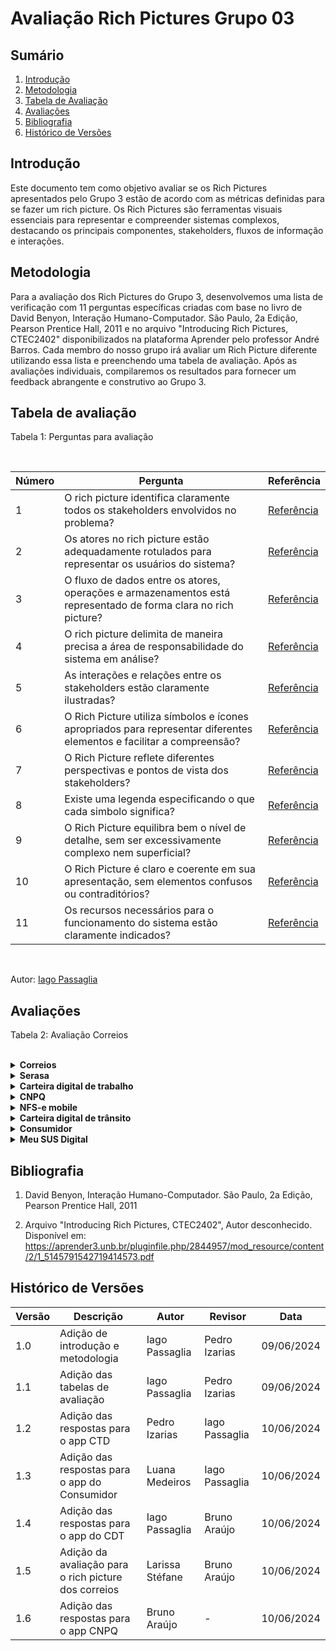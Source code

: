 # Avaliação Rich Pictures Grupo 03

## Sumário
1. [Introdução](#introdução)
2. [Metodologia](#metodologia)
3. [Tabela de Avaliação](#tabela-de-avaliação)
4. [Avaliações](#avaliações)
5. [Bibliografia](#bibliografia)
6. [Histórico de Versões](#histórico-de-versões)

## Introdução

Este documento tem como objetivo avaliar se os Rich Pictures apresentados pelo Grupo 3 estão de acordo com as métricas definidas para se fazer um rich picture. Os Rich Pictures são ferramentas visuais essenciais para representar e compreender sistemas complexos, destacando os principais componentes, stakeholders, fluxos de informação e interações.

## Metodologia

Para a avaliação dos Rich Pictures do Grupo 3, desenvolvemos uma lista de verificação com 11 perguntas específicas criadas com base no livro de David Benyon, Interação Humano-Computador. São Paulo, 2a Edição, Pearson Prentice Hall, 2011 e no arquivo "Introducing Rich Pictures, CTEC2402" disponibilizados na plataforma Aprender pelo professor André Barros. Cada membro do nosso grupo irá avaliar um Rich Picture diferente utilizando essa lista e preenchendo uma tabela de avaliação. Após as avaliações individuais, compilaremos os resultados para fornecer um feedback abrangente e construtivo ao Grupo 3.

## Tabela de avaliação

Tabela 1: Perguntas para avaliação

<br>

| Número | Pergunta                      | Referência | 
|--------|-------------------------------| ---------|
|    1    | O rich picture identifica claramente todos os stakeholders envolvidos no problema? | [Referência](http://systems.open.ac.uk/materials/T552/pages/rich/richAppendix.html)|
|    2    | Os atores no rich picture estão adequadamente rotulados para representar os usuários do sistema? | [Referência](http://systems.open.ac.uk/materials/T552/pages/rich/richAppendix.html)
|    3    | O fluxo de dados entre os atores, operações e armazenamentos está representado de forma clara no rich picture? | [Referência](http://systems.open.ac.uk/materials/T552/pages/rich/richAppendix.html)
|    4    | O rich picture delimita de maneira precisa a área de responsabilidade do sistema em análise? | [Referência](http://systems.open.ac.uk/materials/T552/pages/rich/richAppendix.html)
|    5    | As interações e relações entre os stakeholders estão claramente ilustradas?| [Referência](https://aprender3.unb.br/pluginfile.php/2844957/mod_resource/content/2/1_5145791542719414573.pdf) |
|    6    | O Rich Picture utiliza símbolos e ícones apropriados para representar diferentes elementos e facilitar a compreensão? | [Referência](https://aprender3.unb.br/pluginfile.php/2844957/mod_resource/content/2/1_5145791542719414573.pdf) |
|    7    | O Rich Picture reflete diferentes perspectivas e pontos de vista dos stakeholders? | [Referência](https://aprender3.unb.br/pluginfile.php/2844957/mod_resource/content/2/1_5145791542719414573.pdf)|
|    8    | Existe uma legenda especificando o que cada simbolo significa? | [Referência](https://aprender3.unb.br/pluginfile.php/2844957/mod_resource/content/2/1_5145791542719414573.pdf)|
|    9    | O Rich Picture equilibra bem o nível de detalhe, sem ser excessivamente complexo nem superficial? | [Referência](http://systems.open.ac.uk/materials/T552/pages/rich/richAppendix.html)|
|    10   | O Rich Picture é claro e coerente em sua apresentação, sem elementos confusos ou contraditórios? | [Referência](http://systems.open.ac.uk/materials/T552/pages/rich/richAppendix.html)|
|    11   | Os recursos necessários para o funcionamento do sistema estão claramente indicados? | [Referência](https://aprender3.unb.br/pluginfile.php/2844957/mod_resource/content/2/1_5145791542719414573.pdf)|
<br>

Autor: [Iago Passaglia](https://github.com/paxxaglia)


## Avaliações


Tabela 2: Avaliação Correios

<br>

<details>
  <summary size="20"><b> Correios </b></summary> 

  <br>


Tabela 2: Avaliação Correios

<br>

| Número | Pergunta                      | Resposta | Observações | 
|--------|-------------------------------| ---------| ---------- |
|    1    | O rich picture identifica claramente todos os stakeholders envolvidos no problema? | Não | Os atores estão representados de forma muito genérica. Assim, por exemplo, falta especificar se o usuário está no papel de quem envia ou de quem recebe a encomenda. <br> Além disso, é necessário especificar que “Correios” indica uma agência física. <br> Também faltou o uso de outros aplicativos ou sistemas que indicam a localização da encomenda. |
|    2    | Os atores no rich picture estão adequadamente rotulados para representar os usuários do sistema? | Não | Os títulos dos atores estão genéricos e não retratam com clareza o que cada um deve indicar. Isso pode confundir uma pessoa que não entende do aplicativo e está lendo o rich picture. |
|    3    | O fluxo de dados entre os atores, operações e armazenamentos está representado de forma clara no rich picture? | Incompleto | Algumas operações estão localizadas em uma ordem que quebra a lógica. Por exemplo, fazer login deveria ser uma das primeiras e estar no canto superior, uma vez que é a primeira coisa a ser feita no uso do aplicativo. |
|    4    | O rich picture delimita de maneira precisa a área de responsabilidade do sistema em análise? | Sim | Uma observação sobre esse rich picture é que ele está violando algumas normas que todo rich picture deve seguir. Por exemplo, o nome do sistema deve estar no canto superior interno (ao centro) do retângulo, porém, no apresentado, está localizado do lado de fora. |
|    5    | As interações e relações entre os stakeholders estão claramente ilustradas?|  Sim | - | 
|    6    | O Rich Picture utiliza símbolos e ícones apropriados para representar diferentes elementos e facilitar a compreensão? | Sim| - |
|    7    | O Rich Picture reflete diferentes perspectivas e pontos de vista dos stakeholders? | Incompleto | Há algumas perspectivas faltando, por exemplo, é necessário dividir o usuário em usuário que recebe a encomenda e o que envia, pois eles vão utilizar funcionalidades diferentes do aplicativo e vão estar em contextos diferentes. <br> Além disso, há os pontos que citei no item 1. |
|    8    | Existe uma legenda especificando o que cada simbolo significa? | Sim | - |
|    9    | O Rich Picture equilibra bem o nível de detalhe, sem ser excessivamente complexo nem superficial? | Sim| - |
|    10   | O Rich Picture é claro e coerente em sua apresentação, sem elementos confusos ou contraditórios? | Sim | - |
|    11   | Os recursos necessários para o funcionamento do sistema estão claramente indicados? | Sim | - |
<br>

 **Autora:** [Larissa Stéfane](https://github.com/SkywalkerSupreme)

</details>


<details>
  <summary size="20"><b> Serasa </b></summary> 

<br>

Tabela 2: Avaliação Serasa

<br>

| Número | Pergunta                      | Resposta | 
|--------|-------------------------------| ---------|
|    1    | O rich picture identifica claramente todos os stakeholders envolvidos no problema? | ------|
|    2    | Os atores no rich picture estão adequadamente rotulados para representar os usuários do sistema? | ------|
|    3    | O fluxo de dados entre os atores, operações e armazenamentos está representado de forma clara no rich picture? | ------|
|    4    | O rich picture delimita de maneira precisa a área de responsabilidade do sistema em análise? | ------|
|    5    | As interações e relações entre os stakeholders estão claramente ilustradas?| ------|
|    6    | O Rich Picture utiliza símbolos e ícones apropriados para representar diferentes elementos e facilitar a compreensão? | ------|
|    7    | O Rich Picture reflete diferentes perspectivas e pontos de vista dos stakeholders? | ------|
|    8    | Existe uma legenda especificando o que cada simbolo significa? | ------|
|    9    | O Rich Picture equilibra bem o nível de detalhe, sem ser excessivamente complexo nem superficial? | ------|
|    10   | O Rich Picture é claro e coerente em sua apresentação, sem elementos confusos ou contraditórios? | ------|
|    11   | Os recursos necessários para o funcionamento do sistema estão claramente indicados? | ------|
<br>

Autor: [Iago Passaglia](https://github.com/paxxaglia)

</details>

<details>
  <summary size="20"><b> Carteira digital de trabalho </b></summary> 

  <br>

Tabela 3: Avaliação Carteira Digital de Trabalho

<br>

| Número | Pergunta                      | Resposta | Observação |
|--------|-------------------------------| ---------|-----|
|    1    | O rich picture identifica claramente todos os stakeholders envolvidos no problema? | ||
|    2    | Os atores no rich picture estão adequadamente rotulados para representar os usuários do sistema? |  ||
|    3    | O fluxo de dados entre os atores, operações e armazenamentos está representado de forma clara no rich picture? |  ||
|    4    | O rich picture delimita de maneira precisa a área de responsabilidade do sistema em análise? |  ||
|    5    | As interações e relações entre os stakeholders estão claramente ilustradas?|  ||
|    6    | O Rich Picture utiliza símbolos e ícones apropriados para representar diferentes elementos e facilitar a compreensão? |  ||
|    7    | O Rich Picture reflete diferentes perspectivas e pontos de vista dos stakeholders? |  ||
|    8    | Existe uma legenda especificando o que cada simbolo significa? |  ||
|    9    | O Rich Picture equilibra bem o nível de detalhe, sem ser excessivamente complexo nem superficial? |  ||
|    10   | O Rich Picture é claro e coerente em sua apresentação, sem elementos confusos ou contraditórios? |  ||
|    11   | Os recursos necessários para o funcionamento do sistema estão claramente indicados? |  ||
<br>

Autor: [Pedro Izarias](https://github.com/Izarias)

</details>

<details>
  <summary size="20"><b> CNPQ </b></summary> 

<br>

Tabela 4: Avaliação CNPQ

<br>

| Número | Pergunta                      | Resposta | 
|--------|-------------------------------| ---------|
|    1    | O rich picture identifica claramente todos os stakeholders envolvidos no problema? | sim |
|    2    | Os atores no rich picture estão adequadamente rotulados para representar os usuários do sistema? | sim |
|    3    | O fluxo de dados entre os atores, operações e armazenamentos está representado de forma clara no rich picture? | sim |
|    4    | O rich picture delimita de maneira precisa a área de responsabilidade do sistema em análise? | sim|
|    5    | As interações e relações entre os stakeholders estão claramente ilustradas?| sim |
|    6    | O Rich Picture utiliza símbolos e ícones apropriados para representar diferentes elementos e facilitar a compreensão? | sim |
|    7    | O Rich Picture reflete diferentes perspectivas e pontos de vista dos stakeholders? | incompleto |
|    8    | Existe uma legenda especificando o que cada simbolo significa? | sim |
|    9    | O Rich Picture equilibra bem o nível de detalhe, sem ser excessivamente complexo nem superficial? | sim|
|    10   | O Rich Picture é claro e coerente em sua apresentação, sem elementos confusos ou contraditórios? | sim|
|    11   | Os recursos necessários para o funcionamento do sistema estão claramente indicados? | não |
<br>

Autor: [Iago Passaglia](https://github.com/paxxaglia)

</details>

<details>
  <summary size="20"><b> NFS-e mobile </b></summary> 

<br>

Tabela 5: Avaliação NFS-e mobile

<br>

| Número | Pergunta                      | Resposta | 
|--------|-------------------------------| ---------|
|    1    | O rich picture identifica claramente todos os stakeholders envolvidos no problema? | ------|
|    2    | Os atores no rich picture estão adequadamente rotulados para representar os usuários do sistema? | ------|
|    3    | O fluxo de dados entre os atores, operações e armazenamentos está representado de forma clara no rich picture? | ------|
|    4    | O rich picture delimita de maneira precisa a área de responsabilidade do sistema em análise? | ------|
|    5    | As interações e relações entre os stakeholders estão claramente ilustradas?| ------|
|    6    | O Rich Picture utiliza símbolos e ícones apropriados para representar diferentes elementos e facilitar a compreensão? | ------|
|    7    | O Rich Picture reflete diferentes perspectivas e pontos de vista dos stakeholders? | ------|
|    8    | Existe uma legenda especificando o que cada simbolo significa? | ------|
|    9    | O Rich Picture equilibra bem o nível de detalhe, sem ser excessivamente complexo nem superficial? | ------|
|    10   | O Rich Picture é claro e coerente em sua apresentação, sem elementos confusos ou contraditórios? | ------|
|    11   | Os recursos necessários para o funcionamento do sistema estão claramente indicados? | ------|
<br>
Autor: [Iago Passaglia](https://github.com/paxxaglia)
</details>

<details>
  <summary size="20"><b> Carteira digital de trânsito </b></summary> 

<br>

Tabela 6: Avaliação Carteira digital de trânsito

<br>

| Número | Pergunta                      | Resposta | 
|--------|-------------------------------| ---------|
|    1    | O rich picture identifica claramente todos os stakeholders envolvidos no problema? | Sim |
|    2    | Os atores no rich picture estão adequadamente rotulados para representar os usuários do sistema? | Sim | 
|    3    | O fluxo de dados entre os atores, operações e armazenamentos está representado de forma clara no rich picture? | Não, alguns deles estão sem nexo |
|    4    | O rich picture delimita de maneira precisa a área de responsabilidade do sistema em análise? | Sim |
|    5    | As interações e relações entre os stakeholders estão claramente ilustradas?| Sim |
|    6    | O Rich Picture utiliza símbolos e ícones apropriados para representar diferentes elementos e facilitar a compreensão? | Sim |
|    7    | O Rich Picture reflete diferentes perspectivas e pontos de vista dos stakeholders? | Sim |
|    8    | Existe uma legenda especificando o que cada simbolo significa? | Sim |
|    9    | O Rich Picture equilibra bem o nível de detalhe, sem ser excessivamente complexo nem superficial? | Incompleto, poucas informações |
|    10   | O Rich Picture é claro e coerente em sua apresentação, sem elementos confusos ou contraditórios? | Não, a forma com que o usuário acessa as multas é confusa |
|    11   | Os recursos necessários para o funcionamento do sistema estão claramente indicados? | Sim |
<br>

Autor: [Iago Passaglia](https://github.com/paxxaglia)

</details>

<details>
  <summary size="20"><b> Consumidor </b></summary> 

<br>

Tabela 7: Avaliação Consumidor

<br>

| Número | Pergunta                      | Resposta | 
|--------|-------------------------------| ---------|
|    1    | O rich picture identifica claramente todos os stakeholders envolvidos no problema? | Sim |
|    2    | Os atores no rich picture estão adequadamente rotulados para representar os usuários do sistema? | Sim |
|    3    | O fluxo de dados entre os atores, operações e armazenamentos está representado de forma clara no rich picture? | Sim |
|    4    | O rich picture delimita de maneira precisa a área de responsabilidade do sistema em análise? | Sim |
|    5    | As interações e relações entre os stakeholders estão claramente ilustradas?| Sim |
|    6    | O Rich Picture utiliza símbolos e ícones apropriados para representar diferentes elementos e facilitar a compreensão? | Sim |
|    7    | O Rich Picture reflete diferentes perspectivas e pontos de vista dos stakeholders? | Sim |
|    8    | Existe uma legenda especificando o que cada simbolo significa? | Sim |
|    9    | O Rich Picture equilibra bem o nível de detalhe, sem ser excessivamente complexo nem superficial? | Sim |
|    10   | O Rich Picture é claro e coerente em sua apresentação, sem elementos confusos ou contraditórios? | Sim |
|    11   | Os recursos necessários para o funcionamento do sistema estão claramente indicados? | Sim |
<br>

Autor: [Luana Medeiros](https://github.com/LuaMedeiros)


</details>

<details>
  <summary size="20"><b> Meu SUS Digital </b></summary> 

<br>


Tabela 8: Avaliação Meu SUS Digital

<br>

| Número | Pergunta                      | Resposta | 
|--------|-------------------------------| ---------|
|    1    | O rich picture identifica claramente todos os stakeholders envolvidos no problema? | ------|
|    2    | Os atores no rich picture estão adequadamente rotulados para representar os usuários do sistema? | ------|
|    3    | O fluxo de dados entre os atores, operações e armazenamentos está representado de forma clara no rich picture? | ------|
|    4    | O rich picture delimita de maneira precisa a área de responsabilidade do sistema em análise? | ------|
|    5    | As interações e relações entre os stakeholders estão claramente ilustradas?| ------|
|    6    | O Rich Picture utiliza símbolos e ícones apropriados para representar diferentes elementos e facilitar a compreensão? | ------|
|    7    | O Rich Picture reflete diferentes perspectivas e pontos de vista dos stakeholders? | ------|
|    8    | Existe uma legenda especificando o que cada simbolo significa? | ------|
|    9    | O Rich Picture equilibra bem o nível de detalhe, sem ser excessivamente complexo nem superficial? | ------|
|    10   | O Rich Picture é claro e coerente em sua apresentação, sem elementos confusos ou contraditórios? | ------|
|    11   | Os recursos necessários para o funcionamento do sistema estão claramente indicados? | ------|
<br>

Autor: [Iago Passaglia](https://github.com/paxxaglia)


</details>


## Bibliografia

1. David Benyon, Interação Humano-Computador. São Paulo, 2a Edição, Pearson Prentice Hall, 2011
   
2. Arquivo "Introducing Rich Pictures, CTEC2402", Autor desconhecido. Disponível em: <https://aprender3.unb.br/pluginfile.php/2844957/mod_resource/content/2/1_5145791542719414573.pdf>


## Histórico de Versões

| Versão | Descrição                     | Autor           | Revisor | Data       |
|--------|-------------------------------|-----------------|------------|---------|
| 1.0    | Adição de introdução e metodologia | Iago Passaglia  | Pedro Izarias | 09/06/2024 |
| 1.1    | Adição das tabelas de avaliação | Iago Passaglia  | Pedro Izarias | 09/06/2024 |
| 1.2    | Adição das respostas para o app CTD | Pedro Izarias  | Iago Passaglia | 10/06/2024 |
| 1.3    | Adição das respostas para o app do Consumidor | Luana Medeiros | Iago Passaglia | 10/06/2024 |
| 1.4    | Adição das respostas para o app do CDT | Iago Passaglia  | Bruno Araújo | 10/06/2024 |
| 1.5    | Adição da avaliação para o rich picture dos correios | Larissa Stéfane  | Bruno Araújo | 10/06/2024 |
| 1.6 | Adição das respostas para o app CNPQ | Bruno Araújo  | - | 10/06/2024 |
